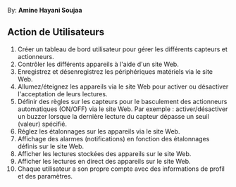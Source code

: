 
By: **Amine Hayani Soujaa**

## Action de Utilisateurs
1) Créer un tableau de bord utilisateur pour gérer les différents capteurs et actionneurs.
2) Contrôler les différents appareils à l'aide d'un site Web.
3) Enregistrez et désenregistrez les périphériques matériels via le site Web.
4) Allumez/éteignez les appareils via le site Web pour activer ou désactiver l'acceptation de leurs lectures.
4) Définir des règles sur les capteurs pour le basculement des actionneurs automatiques (ON/OFF) via le site Web.
Par exemple : activer/désactiver un buzzer lorsque la dernière lecture du capteur dépasse un seuil (valeur) spécifié.
5) Réglez les étalonnages sur les appareils via le site Web.
6) Affichage des alarmes (notifications) en fonction des étalonnages définis sur le site Web.
7) Afficher les lectures stockées des appareils sur le site Web.
8) Afficher les lectures en direct des appareils sur le site Web.
9) Chaque utilisateur a son propre compte avec des informations de profil et des paramètres.
